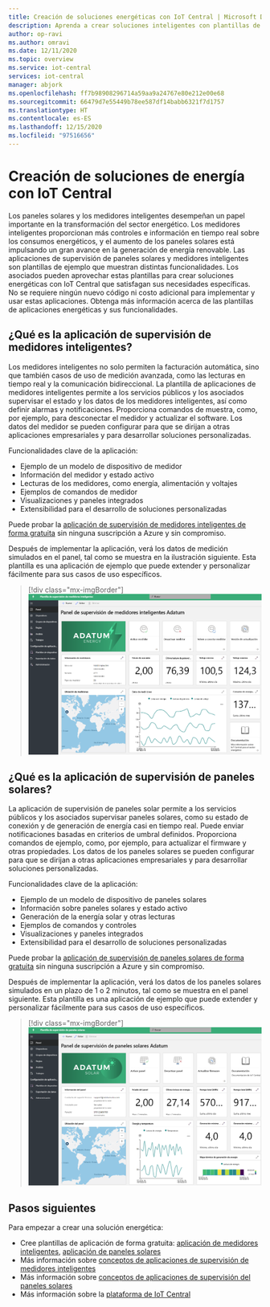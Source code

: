 ```yaml
---
title: Creación de soluciones energéticas con IoT Central | Microsoft Docs
description: Aprenda a crear soluciones inteligentes con plantillas de la aplicación de Azure IoT Central.
author: op-ravi
ms.author: omravi
ms.date: 12/11/2020
ms.topic: overview
ms.service: iot-central
services: iot-central
manager: abjork
ms.openlocfilehash: ff7b98908296714a59aa9a24767e80e212e00e68
ms.sourcegitcommit: 66479d7e55449b78ee587df14babb6321f7d1757
ms.translationtype: HT
ms.contentlocale: es-ES
ms.lasthandoff: 12/15/2020
ms.locfileid: "97516656"
---
```

# <a name="build-energy-solutions-with-iot-central"></a>Creación de soluciones de energía con IoT Central 

Los paneles solares y los medidores inteligentes desempeñan un papel importante en la transformación del sector energético. Los medidores inteligentes proporcionan más controles e información en tiempo real sobre los consumos energéticos, y el aumento de los paneles solares está impulsando un gran avance en la generación de energía renovable. Las aplicaciones de supervisión de paneles solares y medidores inteligentes son plantillas de ejemplo que muestran distintas funcionalidades. Los asociados pueden aprovechar estas plantillas para crear soluciones energéticas con IoT Central que satisfagan sus necesidades específicas. No se requiere ningún nuevo código ni costo adicional para implementar y usar estas aplicaciones. Obtenga más información acerca de las plantillas de aplicaciones energéticas y sus funcionalidades.


## <a name="what-is-the-smart-meter-monitoring-application"></a>¿Qué es la aplicación de supervisión de medidores inteligentes?
 Los medidores inteligentes no solo permiten la facturación automática, sino que también casos de uso de medición avanzada, como las lecturas en tiempo real y la comunicación bidireccional. La plantilla de aplicaciones de medidores inteligentes permite a los servicios públicos y los asociados supervisar el estado y los datos de los medidores inteligentes, así como definir alarmas y notificaciones. Proporciona comandos de muestra, como, por ejemplo, para desconectar el medidor y actualizar el software. Los datos del medidor se pueden configurar para que se dirijan a otras aplicaciones empresariales y para desarrollar soluciones personalizadas. 

Funcionalidades clave de la aplicación: 

* Ejemplo de un modelo de dispositivo de medidor 
* Información del medidor y estado activo 
* Lecturas de los medidores, como energía, alimentación y voltajes
* Ejemplos de comandos de medidor 
* Visualizaciones y paneles integrados
* Extensibilidad para el desarrollo de soluciones personalizadas

Puede probar la [aplicación de supervisión de medidores inteligentes de forma gratuita](https://apps.azureiotcentral.com/build/new/smart-meter-monitoring) sin ninguna suscripción a Azure y sin compromiso.


Después de implementar la aplicación, verá los datos de medición simulados en el panel, tal como se muestra en la ilustración siguiente. Esta plantilla es una aplicación de ejemplo que puede extender y personalizar fácilmente para sus casos de uso específicos.

> [!div class="mx-imgBorder"]
> ![Panel de la aplicación de medidores inteligentes](media/overview-iot-central-energy/smart-meter-app-dashboard.png)


## <a name="what-is-the-solar-panel-monitoring-application"></a>¿Qué es la aplicación de supervisión de paneles solares?
La aplicación de supervisión de paneles solar permite a los servicios públicos y los asociados supervisar paneles solares, como su estado de conexión y de generación de energía casi en tiempo real. Puede enviar notificaciones basadas en criterios de umbral definidos. Proporciona comandos de ejemplo, como, por ejemplo, para actualizar el firmware y otras propiedades. Los datos de los paneles solares se pueden configurar para que se dirijan a otras aplicaciones empresariales y para desarrollar soluciones personalizadas. 

Funcionalidades clave de la aplicación: 

* Ejemplo de un modelo de dispositivo de paneles solares 
* Información sobre paneles solares y estado activo
* Generación de la energía solar y otras lecturas
* Ejemplos de comandos y controles
* Visualizaciones y paneles integrados
* Extensibilidad para el desarrollo de soluciones personalizadas

Puede probar la [aplicación de supervisión de paneles solares de forma gratuita](https://apps.azureiotcentral.com/build/new/solar-panel-monitoring) sin ninguna suscripción a Azure y sin compromiso.

Después de implementar la aplicación, verá los datos de los paneles solares simulados en un plazo de 1 o 2 minutos, tal como se muestra en el panel siguiente. Esta plantilla es una aplicación de ejemplo que puede extender y personalizar fácilmente para sus casos de uso específicos. 

> [!div class="mx-imgBorder"]
> ![Panel de la aplicación de paneles solares](media/overview-iot-central-energy/solar-panel-app-dashboard.png)

## <a name="next-steps"></a>Pasos siguientes
Para empezar a crear una solución energética:
* Cree plantillas de aplicación de forma gratuita: [aplicación de medidores inteligentes](https://apps.azureiotcentral.com/build/new/smart-meter-monitoring), [aplicación de paneles solares](https://apps.azureiotcentral.com/build/new/solar-panel-monitoring)
* Más información sobre [conceptos de aplicaciones de supervisión de medidores inteligentes](./concept-iot-central-smart-meter-app.md)
* Más información sobre [conceptos de aplicaciones de supervisión del paneles solares](./concept-iot-central-solar-panel-app.md)
* Más información sobre la [plataforma de IoT Central](../index.yml)
